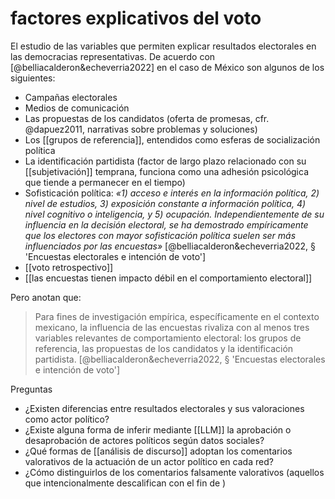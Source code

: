 # factores explicativos del voto
El estudio de las variables que permiten explicar resultados electorales en las democracias representativas. De acuerdo con [@belliacalderon&echeverria2022] en el caso de México son algunos de los siguientes:

- Campañas electorales
- Medios de comunicación
- Las propuestas de los candidatos (oferta de promesas, cfr. @dapuez2011, narrativas sobre problemas y soluciones)
- Los [[grupos de referencia]], entendidos como esferas de socialización política
- La identificación partidista (factor de largo plazo relacionado con su [[subjetivación]] temprana, funciona como una adhesión psicológica que tiende a permanecer en el tiempo)
- Sofisticación política: *«1) acceso e interés en la información política, 2) nivel de estudios, 3) exposición constante a información política, 4) nivel cognitivo o inteligencia, y 5) ocupación. Independientemente de su influencia en la decisión electoral, se ha demostrado empíricamente que los electores con mayor sofisticación política suelen ser más influenciados por las encuestas»* [@belliacalderon&echeverria2022, § 'Encuestas electorales e intención de voto']
- [[voto retrospectivo]]
- [[las encuestas tienen impacto débil en el comportamiento electoral]]

Pero anotan que:

>Para fines de investigación empírica, específicamente en el contexto mexicano, la influencia de las encuestas rivaliza con al menos tres variables relevantes de comportamiento electoral: los grupos de referencia, las propuestas de los candidatos y la identificación partidista. [@belliacalderon&echeverria2022, § 'Encuestas electorales e intención de voto']

Preguntas

- ¿Existen diferencias entre resultados electorales y sus valoraciones como actor político?
- ¿Existe alguna forma de inferir mediante [[LLM]] la aprobación o desaprobación de actores políticos según datos sociales?
- ¿Qué formas de [[análisis de discurso]] adoptan los comentarios valorativos de la actuación de un actor político en cada red? 
- ¿Cómo distinguirlos de los comentarios falsamente valorativos (aquellos que intencionalmente descalifican con el fin de )